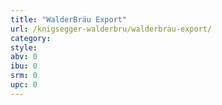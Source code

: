 ```yaml
---
title: "WalderBräu Export"
url: /knigsegger-walderbru/walderbrau-export/
category: 
style: 
abv: 0
ibu: 0
srm: 0
upc: 0
---
```



